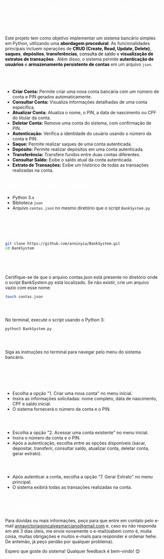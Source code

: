 # <span style = "color: #FFFFFF; font-size 40px; font-family: 'Cascadia Code', monospace; font-style: italic"> Sistema Bancário em Python </span>

## <span style = "color: #FFFFFF; font-size 20px; font-family: 'Cascadia Code', monospace; font-style: italic"> Descrição </span>

Este projeto tem como objetivo implementar um sistema bancário simples em Python, utilizando uma <span style="color: #000000">**abordagem procedural**</span>. As funcionalidades principais incluem operações de <span style="color: #000000">**CRUD (Create, Read, Update, Delete)**</span>,<span style="color: #000000"> **saques**</span>, <span style="color: #000000">**depósitos**</span>,<span style="color: #000000"> **transferências**</span>, <span style="color: #000000"> consulta de saldo</span> e <span style="color: #000000"> **visualização de extratos de transações** </span>. Além disso, o sistema permite <span style="color: #000000"> **autenticação de usuários** </span> e <span style="color: #000000"> **armazenamento persistente de contas** </span> em um arquivo `json`.

## <span style = "color: #FFFFFF; font-size 20px; font-family: 'Cascadia Code', monospace; font-style: italic"> Funcionalidades </span>

- <span style = "color: #000000"> **Criar Conta:** </span> Permite criar uma nova conta bancária com um número de conta e PIN gerados automaticamente.
- <span style = "color: #000000"> **Consultar Conta:** </span> Visualiza informações detalhadas de uma conta específica.
- <span style = "color: #000000"> **Atualizar Conta:** </span> Atualiza o nome, o PIN, a data de nascimento ou CPF do titular da conta.
- <span style = "color: #000000"> **Deletar Conta:** </span> Remove uma conta do sistema, com confirmação de PIN.
- <span style = "color: #000000"> **Autenticação:** </span> Verifica a identidade do usuário usando o número da conta e PIN.
- <span style = "color: #000000"> **Saque:** </span> Permite realizar saques de uma conta autenticada.
- <span style = "color: #000000"> **Depósito:** </span> Permite realizar depósitos em uma conta autenticada.
- <span style = "color: #000000"> **Transferência:** </span> Transfere fundos entre duas contas diferentes.
- <span style = "color: #000000"> **Consultar Saldo:** </span> Exibe o saldo atual da conta autenticada.
- <span style = "color: #000000"> **Extrato de Transações:** </span> Exibe um histórico de todas as transações realizadas na conta.

## <span style = "color: #FFFFFF; font-size 20px; font-family: 'Cascadia Code', monospace; font-style: italic">Requisitos do Sistema </span>

- Python 3.x
- Biblioteca `json`
- Arquivo `contas.json` no mesmo diretório que o script `BankSystem.py`

### <span style = "color: #FFFFFF; font-size 20px; font-family: 'Cascadia Code', monospace; font-style: italic"> Instruções de Execução </span>

### <span style = "color: #FFFFFF; font-size 20px; font-family: 'Cascadia Code', monospace; font-style: italic">Passo 1: Clonar o Repositório </span>

```sh
git clone https://github.com/anninyia/BankSystem.git
cd BankSystem
```

### <span style = "color: #FFFFFF; font-size 20px; font-family: 'Cascadia Code', monospace; font-style: italic">Passo 2: Garantir que o arquivo contas.json está no mesmo diretório </span>

Certifique-se de que o arquivo contas.json está presente no diretório onde o script BankSystem.py está localizado. Se não existir, crie um arquivo vazio com esse nome:

```sh
touch contas.json
```
### <span style = "color: #FFFFFF; font-size 20px; font-family: 'Cascadia Code', monospace; font-style: italic">Passo 3: Executar o Script </span>

No terminal, execute o script usando o Python 3:

```sh
python3 BankSystem.py
```
### <span style = "color: #FFFFFF; font-size 20px; font-family: 'Cascadia Code', monospace; font-style: italic">Passo 4: Usar o Sistema </span>

Siga as instruções no terminal para navegar pelo menu do sistema bancário.

### <span style = "color: #FFFFFF; font-size 30px; font-family: 'Cascadia Code', monospace; font-style: italic"> Exemplos de Uso </span>


### <span style = "color: #FFFFFF; font-size 20px; font-family: 'Cascadia Code', monospace; font-style: italic">Criar uma Conta </span>

- Escolha a opção "1. Criar uma nova conta" no menu inicial.
- Insira as informações solicitadas: nome completo, data de nascimento, CPF e saldo inicial.
- O sistema fornecerá o número da conta e o PIN.

### <span style = "color: #FFFFFF; font-size 20px; font-family: 'Cascadia Code', monospace; font-style: italic">Autenticar e Realizar Operações </span>

- Escolha a opção "2. Acessar uma conta existente" no menu inicial.
- Insira o número da conta e o PIN.
- Após a autenticação, escolha entre as opções disponíveis (sacar, depositar, transferir, consultar saldo, atualizar conta, deletar conta, gerar extrato).

### <span style = "color: #FFFFFF; font-size 20px; font-family: 'Cascadia Code', monospace; font-style: italic">Consultar Extrato </span>

- Após autenticar a conta, escolha a opção "7. Gerar Extrato" no menu principal.
- O sistema exibirá todas as transações realizadas na conta.

# <span style = "color: #FFFFFF; font-size 30px; font-family: 'Cascadia Code', monospace; font-style: italic"> Contato </span>
Para dúvidas ou mais informações, peço para que entre em contato pelo e-mail annavictoriagoncalvesmarciano@gmail.com e, caso eu não responda em até 3 dias úteis, me envie novamente o e-mail(sabem como é, muita coisa, muitas obrigações e muitos e-mails para responder e ordenar hehe. De antemão, já peço perdão por qualquer problema).

Espero que goste do sistema! Qualquer feedback é bem-vindo! 😊

